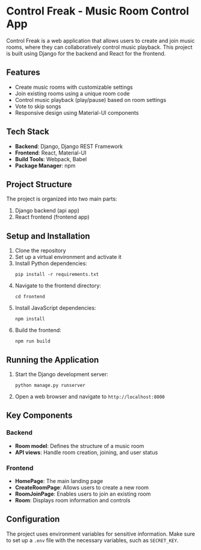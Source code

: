 # Control Freak - Music Room Control App

Control Freak is a web application that allows users to create and join music rooms, where they can collaboratively control music playback. This project is built using Django for the backend and React for the frontend.

## Features

- Create music rooms with customizable settings
- Join existing rooms using a unique room code
- Control music playback (play/pause) based on room settings
- Vote to skip songs
- Responsive design using Material-UI components

## Tech Stack

- **Backend**: Django, Django REST Framework
- **Frontend**: React, Material-UI
- **Build Tools**: Webpack, Babel
- **Package Manager**: npm

## Project Structure

The project is organized into two main parts:
1. Django backend (api app)
2. React frontend (frontend app)

## Setup and Installation

1. Clone the repository
2. Set up a virtual environment and activate it
3. Install Python dependencies:
   ```
   pip install -r requirements.txt
   ```
4. Navigate to the frontend directory:
   ```
   cd frontend
   ```
5. Install JavaScript dependencies:
   ```
   npm install
   ```
6. Build the frontend:
   ```
   npm run build
   ```

## Running the Application

1. Start the Django development server:
   ```
   python manage.py runserver
   ```
2. Open a web browser and navigate to `http://localhost:8000`

## Key Components

### Backend
- **Room model**: Defines the structure of a music room
- **API views**: Handle room creation, joining, and user status

### Frontend
- **HomePage**: The main landing page
- **CreateRoomPage**: Allows users to create a new room
- **RoomJoinPage**: Enables users to join an existing room
- **Room**: Displays room information and controls

## Configuration

The project uses environment variables for sensitive information. Make sure to set up a `.env` file with the necessary variables, such as `SECRET_KEY`.

